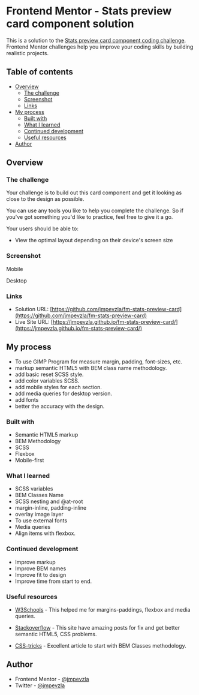 # Frontend Mentor - Stats preview card component solution

This is a solution to the [Stats preview card component coding challenge](https://www.frontendmentor.io/challenges/stats-preview-card-component-8JqbgoU62). Frontend Mentor challenges help you improve your coding skills by building realistic projects. 

## Table of contents

- [Overview](#overview)
  - [The challenge](#the-challenge)
  - [Screenshot](#screenshot)
  - [Links](#links)
- [My process](#my-process)
  - [Built with](#built-with)
  - [What I learned](#what-i-learned)
  - [Continued development](#continued-development)
  - [Useful resources](#useful-resources)
- [Author](#author)

## Overview
### The challenge

Your challenge is to build out this card component and get it looking as close to the design as possible.

You can use any tools you like to help you complete the challenge. So if you've got something you'd like to practice, feel free to give it a go.

Your users should be able to:

- View the optimal layout depending on their device's screen size

### Screenshot

Mobile




Desktop




### Links

- Solution URL: [https://github.com/jmpevzla/fm-stats-preview-card](https://github.com/jmpevzla/fm-stats-preview-card)
- Live Site URL: [https://jmpevzla.github.io/fm-stats-preview-card/](https://jmpevzla.github.io/fm-stats-preview-card/)

## My process

- To use GIMP Program for measure margin, padding, font-sizes, etc.
- markup semantic HTML5 with BEM class name methodology.
- add basic reset SCSS style.
- add color variables SCSS.
- add mobile styles for each section.
- add media queries for desktop version.
- add fonts
- better the accuracy with the design.

### Built with

- Semantic HTML5 markup
- BEM Methodology 
- SCSS
- Flexbox
- Mobile-first

### What I learned

- SCSS variables
- BEM Classes Name
- SCSS nesting and @at-root
- margin-inline, padding-inline
- overlay image layer
- To use external fonts
- Media queries
- Align items with flexbox.

### Continued development

- Improve markup
- Improve BEM names
- Improve fit to design
- Improve time from start to end.

### Useful resources

- [W3Schools](https://www.w3schools.com) - This helped me for margins-paddings, flexbox and media queries.

- [Stackoverflow](stackoverflow.com) - This site have amazing posts for fix and get better semantic HTML5, CSS problems.

- [CSS-tricks](https://css-tricks.com/bem-101/) - Excellent article to start with BEM Classes methodology.

## Author

- Frontend Mentor - [@jmpevzla](https://www.frontendmentor.io/profile/jmpevzla)
- Twitter - [@jmpevzla](https://twitter.com/jmpevzla)
